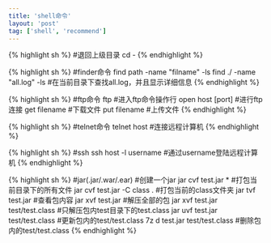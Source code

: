 ```yaml
---
title: 'shell命令'
layout: 'post'
tag: ['shell', 'recommend']
---
```


{% highlight sh %}
#退回上级目录
cd -
{% endhighlight %}

{% highlight sh %}
#finder命令
find path -name "filname" -ls
find ./ -name "all.log" -ls #在当前目录下查找all.log，并且显示详细信息
{% endhighlight %}

{% highlight sh %}
#ftp命令
ftp #进入ftp命令操作行
open host [port] #进行ftp连接
get filename #下载文件
put filename #上传文件
{% endhighlight %}

{% highlight sh %}
#telnet命令
telnet host #连接远程计算机
{% endhighlight  %}

{% highlight sh %}
#ssh
ssh host -l username #通过username登陆远程计算机
{% endhighlight  %}

{% highlight sh %}
#jar(.jar/.war/.ear)
#创建一个jar
jar cvf test.jar * #打包当前目录下的所有文件
jar cvf test.jar -C class . #打包当前的class文件夹
jar tvf test.jar #查看包内容
jar xvf test.jar #解压全部的包
jar xvf test.jar test/test.class #只解压包内test目录下的test.class
jar uvf test.jar test/test.class #更新包内的test/test.class
7z d test.jar test/test.class #删除包内的test/test.class
{% endhighlight  %}
